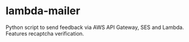 # lambda-mailer
Python script to send feedback via AWS API Gateway, SES and Lambda. Features recaptcha verification.
